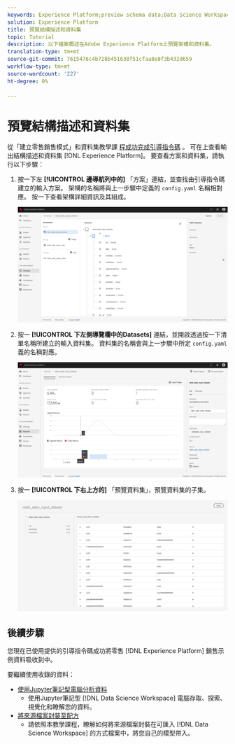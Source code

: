 ```yaml
---
keywords: Experience Platform;preview schema data;Data Science Workspace;popular topics
solution: Experience Platform
title: 預覽結構描述和資料集
topic: Tutorial
description: 以下檔案概述在Adobe Experience Platform上預覽架構和資料集。
translation-type: tm+mt
source-git-commit: 7615476c4b728b451638f51cfaa8e8f3b432d659
workflow-type: tm+mt
source-wordcount: '227'
ht-degree: 0%

---
```



# 預覽結構描述和資料集

從「建立零售銷售模式」和資料集教學課 [程成功完成引導指令碼](./create-retails-sales-dataset.md) 。 可在上查看輸出結構描述和資料集 [!DNL Experience Platform]。 要查看方案和資料集，請執行以下步驟：

1. 按一下左 **[!UICONTROL 邊導航列中的]** 「方案」連結，並查找由引導指令碼建立的輸入方案。 架構的名稱將與上一步驟中定義的 `config.yaml` 名稱相對應。 按一下查看架構詳細資訊及其組成。

   ![](../images/models-recipes/access-data/schema_overview.png)

2. 按一 **[!UICONTROL 下左側導覽欄中的Datasets]** 連結，並開啟透過按一下清單名稱所建立的輸入資料集。 資料集的名稱會與上一步驟中所定 `config.yaml` 義的名稱對應。

   ![](../images/models-recipes/access-data/dataset_overview.png)

3. 按一 **[!UICONTROL 下右上方的]** 「預覽資料集」，預覽資料集的子集。

   ![](../images/models-recipes/access-data/preview_dataset.png)

## 後續步驟

您現在已使用提供的引導指令碼成功將零售 [!DNL Experience Platform] 銷售示例資料吸收到中。

要繼續使用收錄的資料：
- [使用Jupyter筆記型電腦分析資料](../jupyterlab/analyze-your-data.md)
   - 使用Jupyter筆記型 [!DNL Data Science Workspace] 電腦存取、探索、視覺化和瞭解您的資料。
- [將來源檔案封裝至配方](./package-source-files-recipe.md)
   - 請依照本教學課程，瞭解如何將來源檔案封裝在可匯入 [!DNL Data Science Workspace] 的方式檔案中，將您自己的模型帶入。